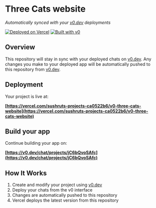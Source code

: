 # Three Cats website

*Automatically synced with your [v0.dev](https://v0.dev) deployments*

[![Deployed on Vercel](https://img.shields.io/badge/Deployed%20on-Vercel-black?style=for-the-badge&logo=vercel)](https://vercel.com/sushruts-projects-ca0522b6/v0-three-cats-website)
[![Built with v0](https://img.shields.io/badge/Built%20with-v0.dev-black?style=for-the-badge)](https://v0.dev/chat/projects/jC6bQvoSAfc)

## Overview

This repository will stay in sync with your deployed chats on [v0.dev](https://v0.dev).
Any changes you make to your deployed app will be automatically pushed to this repository from [v0.dev](https://v0.dev).

## Deployment

Your project is live at:

**[https://vercel.com/sushruts-projects-ca0522b6/v0-three-cats-website](https://vercel.com/sushruts-projects-ca0522b6/v0-three-cats-website)**

## Build your app

Continue building your app on:

**[https://v0.dev/chat/projects/jC6bQvoSAfc](https://v0.dev/chat/projects/jC6bQvoSAfc)**

## How It Works

1. Create and modify your project using [v0.dev](https://v0.dev)
2. Deploy your chats from the v0 interface
3. Changes are automatically pushed to this repository
4. Vercel deploys the latest version from this repository
